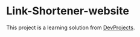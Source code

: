 # Link-Shortener-website

This project is a learning solution from [DevProjects](https://www.codementor.io/projects/web/link-shortener-website-brqjanf6zq).